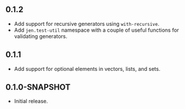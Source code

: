 ## 0.1.2
 * Add support for recursive generators using `with-recursive`.
 * Add `jen.test-util` namespace with a couple of useful functions for validating generators.

## 0.1.1
 * Add support for optional elements in vectors, lists, and sets.

## 0.1.0-SNAPSHOT
 * Initial release.
